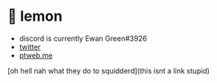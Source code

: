 # 🍋 lemon
- discord is currently Ewan Green#3926
- [twitter](https://twitter.com/ewangreen05)
- [ptweb.me](https://www.ptweb.me/profile/135)

[oh hell nah what they do to squidderd](this isnt a link stupid)
